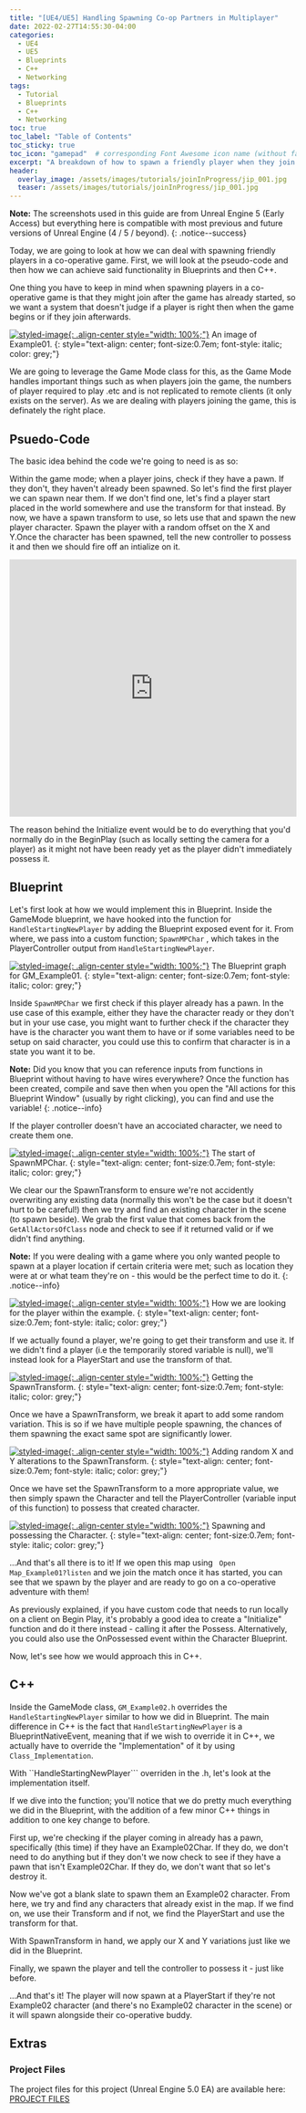 ```yaml
---
title: "[UE4/UE5] Handling Spawning Co-op Partners in Multiplayer"
date: 2022-02-27T14:55:30-04:00
categories:
  - UE4
  - UE5
  - Blueprints
  - C++
  - Networking
tags:
  - Tutorial
  - Blueprints
  - C++
  - Networking
toc: true
toc_label: "Table of Contents"
toc_sticky: true
toc_icon: "gamepad"  # corresponding Font Awesome icon name (without fa prefix)
excerpt: "A breakdown of how to spawn a friendly player when they join a session in progress in a co-operative Unreal Engine game."
header:
  overlay_image: /assets/images/tutorials/joinInProgress/jip_001.jpg
  teaser: /assets/images/tutorials/joinInProgress/jip_001.jpg
---
```


**Note:** The screenshots used in this guide are from Unreal Engine 5 (Early Access) but everything here is compatible with most previous and future versions of Unreal Engine (4 / 5 / beyond).
{: .notice--success}

Today, we are going to look at how we can deal with spawning friendly players in a co-operative game. First, we will look at the pseudo-code and then how we can achieve said functionality in Blueprints and then C++. 

One thing you have to keep in mind when spawning players in a co-operative game is that they might join after the game has already started, so we want a system that doesn't judge if a player is right then when the game begins or if they join afterwards.

[![styled-image](/assets/images/tutorials/joinInProgress/jip_001.jpg "An image of Example01"){: .align-center style="width: 100%;"}](/assets/images/tutorials/joinInProgress/jip_002.jpg)
An image of Example01.
{: style="text-align: center; font-size:0.7em; font-style: italic; color: grey;"}

We are going to leverage the Game Mode class for this, as the Game Mode handles important things such as when players join the game, the numbers of player required to play .etc and is not replicated to remote clients (it only exists on the server). As we are dealing with players joining the game, this is definately the right place.

## Psuedo-Code
The basic idea behind the code we're going to need is as so:

Within the game mode; when a player joins, check if they have a pawn. If they don't, they haven't already been spawned. So let's find the first player we can spawn near them. If we don't find one, let's find a player start placed in the world somewhere and use the transform for that instead. By now, we have a spawn transform to use, so lets use that and spawn the new player character. Spawn the player with a random offset on the X and Y.Once the character has been spawned, tell the new controller to possess it and then we should fire off an intialize on it.

<iframe frameborder="0" style="width:100%;height:451px;" src="https://viewer.diagrams.net/?highlight=0000ff&nav=1&title=PlayerJoinFlow.drawio#R7Vvbdto4FP0aHtvlC3bgkWuaNs1qVzKT5GmWsIXtIkuuLAL06yvZ8t2AEwIkGecl1tGRLOls7XMBOvrIX19SELjfiQ1RR1PsdUcfdzRNVQyd%2FxOSTSwxdSMWONSzpVImuPX%2BwGSklC49G4YFRUYIYl5QFFoEY2ixggxQSlZFtTlBxbcGwIEVwa0FUFV679nMlbswlEz%2BBXqOK99sKLJjBqyFQ8kSy9d1NF3r6abai7t9kEwl9UMX2GSVE%2BmTjj6ihLD4yV%2BPIBJHm5za%2FdXmHl0vzMuvP8Pf4J%2Fht7ubfz%2FFk02fMyTdIIWYve7UWjz1E0BLmJxCtFe2SY43OiEoJlE6%2BtBlPuKPKn%2F8BRnbSDiAJSNcRChziUMwQNeEBFJvTjCTaqpoQ2wPhNl5e4aItYhFUw8h%2BQ7ekvo93goZJYvUsmKC1BBCGYEZRMPUlCOCCOVdmGAoprI5VORessVNMqmcPhnGMTAeD1RjItedk08n08FEvLGhNaTVQrKkFtyhJ28fA9SBu%2BYzYz2xoxzupa0vIfEhoxuuQCECzHsqXg4g75iT6mVI4Q8SLM8Ajl4Bzg8ENpBy2Vfi4XAHjIQJV67H4G0AopNZcV4qQisPGb7HoYNAGEqD78HDnOMoZ7XhyBxpxgns%2FAQpg%2BudlpG9puQTSbcJvawy7lITmZvjra5yuCn7V7%2BwAmffyALT4JP%2Bn7bYmClQM1vtvzVFUqi99jX0kLMwXHvsIff8KKb6bMjWeJ1QgWhsUl7g233IN3KjRDMbFrWScVsoIuP7l6OjdBtfkRbMhrRwcSIWqIVO95zQyeDymOvZB50MLY8FsHw06BwACTn0B%2BdxltFWSkoJb%2FX7n%2Fv5v%2BKEMXDlHCWYpYt6uf8xK%2F5nTMR1cSHfggl84VDwLAyi4zYRP9bhjDsn0xFPLuCnwJda7QnACoseRCEQ8fC06sdc4s%2BW4X4fVvRKHApT4HtIHN4XiJ4g8yxQ4%2BkA8hzMGxaHAvemte6Ov9LDDm%2BZWesuujz8Qr5DD6iqDV2g%2Bho%2BcDuLVuF0Q5grjroNZraZUtNLtjTPHs7orVN6g05JTUoDuYCm3n7aOfOaZJk5JriEwgtO1l7IIi5Q0kznjgIczgn1W4LYShC6WgobeucmCKVi4UdYzVf59ljRTBSG3h8wixTEiQkSCKXZ6jy3OCPu5NFAdviebUdkE4igKNqVMewY45IZZeWiaEEpLNLUblNWTNTUultNqfb2c323xpLasSxpnpPp28x1i1WMKtHvoNpzpa4JLb2nMOH%2FCZ5avf6B2ImGDigFm5yCJObGKXDXLJXcy%2Fr9A%2FU1pYTzeMUvzaR3nXjOHY6AyIFXIkWee9gWB4SrqTLMAqJABkRbsmkmUikniqJqUu4w0cqCqbLKXMCwTcWP4dNLiNaVqkvXlGOl4rV4rKbiN6SNzhpEZ6VMXKuJzvRTRme9Ns5%2B4Z0sX0rjzHG2%2Bobq%2FGl49KySivoRY6V%2Bw1jpZBWVXausFFTiKsotXz37kKWU1%2BeFcimlW%2BOsT1xrrVbLWmfdyFl3S6bsntlZqy%2BppVhL%2BpQeYfGehgvILPdw8j9FlWWb8Xfc%2FC1ccWzGj5m8CeUb56T8ZJk5WhjYIo98iHJJ8fQYdVOPr4bglvO3c75SigVriEKtCwaPx%2Fm9t8kUpwgT3xFTNC2kqWf9ApFarT7dynpQ%2BikbYFH5CEMKGBTckWhcE6ulj9300S19ZKMn3%2B3eRx%2FGsegj%2FTZ1Sx9vmT4umtLHoYX4w%2BijWiy8k8OwRfy4Om3xU6cEoYhMolp0QMIQ8kuuKRiuUqoZuYACSyQcLZ805ROtpjR1Wj5Rq%2FWFyRpaSyY%2Bvuho5u%2Bl%2BH3G8Aozj6eV3CypiPeT6IMHF7ZIOBgJ6sXxkMCb2c9s4s%2B9sp8y6ZO%2F"></iframe>

The reason behind the Initialize event would be to do everything that you'd normally do in the BeginPlay (such as locally setting the camera for a player) as it might not have been ready yet as the player didn't immediately possess it.

## Blueprint
Let's first look at how we would implement this in Blueprint. Inside the GameMode blueprint, we have hooked into the function for  ```HandleStartingNewPlayer``` by adding the Blueprint exposed event for it. From where, we pass into a custom function;  ```SpawnMPChar``` , which takes in the PlayerController output from   ```HandleStartingNewPlayer```.

[![styled-image](/assets/images/tutorials/joinInProgress/jip_002.jpg "The Blueprint graph for GM_Example01"){: .align-center style="width: 100%;"}](/assets/images/tutorials/joinInProgress/jip_002.jpg)
The Blueprint graph for GM_Example01.
{: style="text-align: center; font-size:0.7em; font-style: italic; color: grey;"}

Inside  ```SpawnMPChar``` we first check if this player already has a pawn. In the use case of this example, either they have the character ready or they don't but in your use case, you might want to further check if the character they have is the character you want them to have or if some variables need to be setup on said character, you could use this to confirm that character is in a state you want it to be.

**Note:** Did you know that you can reference inputs from functions in Blueprint without having to have wires everywhere? Once the function has been created, compile and save then when you open the "All actions for this Blueprint Window" (usually by right clicking), you can find and use the variable!
{: .notice--info}

If the player controller doesn't have an accociated character, we need to create them one.

[![styled-image](/assets/images/tutorials/joinInProgress/jip_003.jpg "The start of SpawnMPChar"){: .align-center style="width: 100%;"}](/assets/images/tutorials/joinInProgress/jip_003.jpg)
The start of SpawnMPChar.
{: style="text-align: center; font-size:0.7em; font-style: italic; color: grey;"}

We clear our the SpawnTransform to ensure we're not accidently overwriting any existing data (normally this won't be the case but it doesn't hurt to be careful!) then we try and find an existing character in the scene (to spawn beside). We grab the first value that comes back from the  ```GetAllActorsOfClass```  node and check to see if it returned valid or if we didn't find anything.

**Note:** If you were dealing with a game where you only wanted people to spawn at a player location if certain criteria were met; such as location they were at or what team they're on - this would be the perfect time to do it.
{: .notice--info}

[![styled-image](/assets/images/tutorials/joinInProgress/jip_004.jpg "How we are looking for the player within the example"){: .align-center style="width: 100%;"}](/assets/images/tutorials/joinInProgress/jip_004.jpg)
How we are looking for the player within the example.
{: style="text-align: center; font-size:0.7em; font-style: italic; color: grey;"}

If we actually found a player, we're going to get their transform and use it. If we didn't find a player (i.e the temporarily stored variable is null), we'll instead look for a PlayerStart and use the transform of that.

[![styled-image](/assets/images/tutorials/joinInProgress/jip_005.jpg "Getting the SpawnTransform"){: .align-center style="width: 100%;"}](/assets/images/tutorials/joinInProgress/jip_005.jpg)
Getting the SpawnTransform.
{: style="text-align: center; font-size:0.7em; font-style: italic; color: grey;"}

Once we have a SpawnTransform, we break it apart to add some random variation. This is so if we have multiple people spawning, the chances of them spawning the exact same spot are significantly lower.

[![styled-image](/assets/images/tutorials/joinInProgress/jip_006.jpg "Adding random X and Y alterations to the SpawnTransform"){: .align-center style="width: 100%;"}](/assets/images/tutorials/joinInProgress/jip_006.jpg)
Adding random X and Y alterations to the SpawnTransform.
{: style="text-align: center; font-size:0.7em; font-style: italic; color: grey;"}

Once we have set the SpawnTransform to a more appropriate value, we then simply spawn the Character and tell the PlayerController (variable input of this function) to possess that created character.

[![styled-image](/assets/images/tutorials/joinInProgress/jip_007.jpg "Spawning and possessing the Character"){: .align-center style="width: 100%;"}](/assets/images/tutorials/joinInProgress/jip_007.jpg)
Spawning and possessing the Character.
{: style="text-align: center; font-size:0.7em; font-style: italic; color: grey;"}

...And that's all there is to it! If we open this map using ``` Open Map_Example01?listen``` and we join the match once it has started, you can see that we spawn by the player and are ready to go on a co-operative adventure with them!

As previously explained, if you have custom code that needs to run locally on a client on Begin Play, it's probably a good idea to create a "Initialize" function and do it there instead - calling it after the Possess. Alternatively, you could also use the OnPossessed event within the Character Blueprint.

Now, let's see how we would approach this in C++.

## C++
Inside the GameMode class, ```GM_Example02.h``` overrides the ``` HandleStartingNewPlayer ``` similar to how we did in Blueprint. The main difference in C++ is the fact that ```HandleStartingNewPlayer``` is a BlueprintNativeEvent, meaning that if we wish to override it in C++, we actually have to override the "Implementation" of it by using ```Class_Implementation```.

<script src="https://gist.github.com/KITATUS/47d4afb09ab695d5d9a9b937d56b90f2.js"></script>

With ``HandleStartingNewPlayer``` overriden in the .h, let's look at the implementation itself.

<script src="https://gist.github.com/KITATUS/31c073a372a367743fd79d79b9850334.js"></script>

If we dive into the function; you'll notice that we do pretty much everything we did in the Blueprint, with the addition of a few minor C++ things in addition to one key change to before.

<script src="https://gist.github.com/KITATUS/79ebc1dda97b6937af932a4c21eb063b.js"></script>

First up, we're checking if the player coming in already has a pawn, specifically (this time) if they have an Example02Char. If they do, we don't need to do anything but if they don't we now check to see if they have a pawn that isn't Example02Char. If they do, we don't want that so let's destroy it.

Now we've got a blank slate to spawn them an Example02 character. From here, we try and find any characters that already exist in the map. If we find on, we use their Transform and if not, we find the PlayerStart and use the transform for that.

<script src="https://gist.github.com/KITATUS/96e5c6378fa7e6ca40dfc7f20387fcc2.js"></script>

With SpawnTransform in hand, we apply our X and Y variations just like we did in the Blueprint.

<script src="https://gist.github.com/KITATUS/25ed125022212498ebf0b60e77db1e22.js"></script>

Finally, we spawn the player and tell the controller to possess it - just like before.

<script src="https://gist.github.com/KITATUS/7575331b8264d745f455e54fda63fa8d.js"></script>

...And that's it! The player will now spawn at a PlayerStart if they're not Example02 character (and there's no Example02 character in the scene) or it will spawn alongside their co-operative buddy.

## Extras

### Project Files
The project files for this project (Unreal Engine 5.0 EA) are available here: [PROJECT FILES](https://github.com/KITATUS/KFSpawnInProgress)